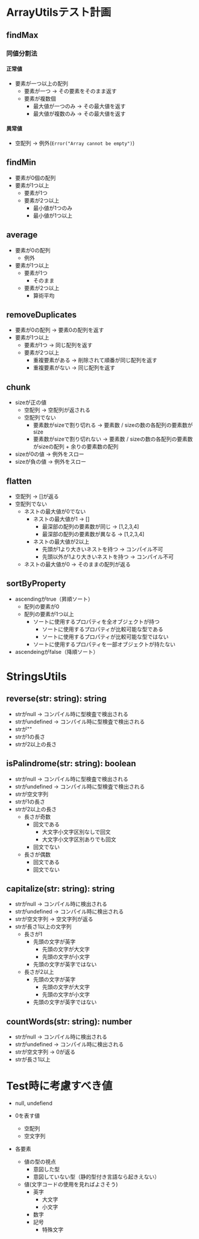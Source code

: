 # ArrayUtilsテスト計画

## findMax

### 同値分割法

#### 正常値

- 要素が一つ以上の配列
  - 要素が一つ -> その要素をそのまま返す
  - 要素が複数個
    - 最大値が一つのみ -> その最大値を返す
    - 最大値が複数のみ -> その最大値を返す

#### 異常値

- 空配列 -> 例外(`Error("Array cannot be empty")`)

## findMin

- 要素が0個の配列
- 要素が1つ以上
  - 要素が1つ
  - 要素が2つ以上
    - 最小値が1つのみ
    - 最小値が1つ以上

## average

- 要素が0の配列
  - 例外
- 要素が1つ以上
  - 要素が1つ
    - そのまま
  - 要素が2つ以上
    - 算術平均

## removeDuplicates

- 要素が0の配列 -> 要素0の配列を返す
- 要素が1つ以上
  - 要素が1つ -> 同じ配列を返す
  - 要素が2つ以上
    - 重複要素がある -> 削除されて順番が同じ配列を返す
    - 重複要素がない -> 同じ配列を返す

## chunk

- sizeが正の値
  - 空配列 -> 空配列が返される
  - 空配列でない
    - 要素数がsizeで割り切れる -> 要素数 / sizeの数の各配列の要素数がsize
    - 要素数がsizeで割り切れない -> 要素数 / sizeの数の各配列の要素数がsizeの配列 + 余りの要素数の配列
- sizeが0の値 -> 例外をスロー
- sizeが負の値 -> 例外をスロー

## flatten

- 空配列 -> []が返る
- 空配列でない
  - ネストの最大値が0でない
    - ネストの最大値が1 -> []
      - 最深部の配列の要素数が同じ -> [1,2,3,4]
      - 最深部の配列の要素数が異なる -> [1,2,3,4]
    - ネストの最大値が2以上
      - 先頭が1より大きいネストを持つ -> コンパイル不可
      - 先頭以外が1より大きいネストを持つ -> コンパイル不可
  - ネストの最大値が0 -> そのままの配列が返る

## sortByProperty

- ascendingがtrue（昇順ソート）
  - 配列の要素が0
  - 配列の要素が1つ以上
    - ソートに使用するプロパティを全オブジェクトが持つ
      - ソートに使用するプロパティが比較可能な型である
      - ソートに使用するプロパティが比較可能な型ではない
    - ソートに使用するプロパティを一部オブジェクトが持たない
- ascendeingがfalse（降順ソート）

# StringsUtils

## reverse(str: string): string
- strがnull -> コンパイル時に型検査で検出される
- strがundefined -> コンパイル時に型検査で検出される
- strが""
- strが1の長さ
- strが2以上の長さ

## isPalindrome(str: string): boolean
- strがnull  -> コンパイル時に型検査で検出される
- strがundefined  -> コンパイル時に型検査で検出される
- strが空文字列
- strが1の長さ
- strが2以上の長さ
  - 長さが奇数
    - 回文である
      - 大文字小文字区別なしで回文
      - 大文字小文字区別ありでも回文
    - 回文でない
  - 長さが偶数
    - 回文である
    - 回文でない

## capitalize(str: string): string
- strがnull -> コンパイル時に検出される
- strがundefined -> コンパイル時に検出される
- strが空文字列 -> 空文字列が返る
- strが長さ1以上の文字列
  - 長さが1
    - 先頭の文字が英字
      - 先頭の文字が大文字
      - 先頭の文字が小文字
    - 先頭の文字が英字ではない
  - 長さが2以上
    - 先頭の文字が英字
      - 先頭の文字が大文字
      - 先頭の文字が小文字
    - 先頭の文字が英字ではない

## countWords(str: string): number
- strがnull -> コンパイル時に検出される
- strがundefined -> コンパイル時に検出される
- strが空文字列 -> 0が返る
- strが長さ1以上

# Test時に考慮すべき値

- null, undefiend
- 0を表す値
  - 空配列
  - 空文字列

- 各要素
  - 値の型の視点
    - 意図した型
    - 意図していない型（静的型付き言語なら起きえない）
  - 値(文字コードの使用を見ればよさそう)
    - 英字
      - 大文字
      - 小文字
    - 数字
    - 記号
      - 特殊文字
